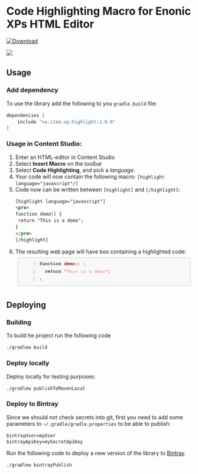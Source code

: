 # Code Highlighting Macro for Enonic XPs HTML Editor

[ ![Download](https://api.bintray.com/packages/itemconsulting/public/no.item.xp.highlight/images/download.svg?version=1.0.0) ](https://bintray.com/itemconsulting/public/no.item.xp.highlight/1.0.0/link)

<img src="https://github.com/ItemConsulting/highlight/raw/master/src/main/resources/application.svg?sanitize=true" width="150">

## Usage

### Add dependency

To use the library add the following to you `gradle.build` file:

```groovy
dependencies {
    include "no.item.xp:highlight:1.0.0"
}
```

### Usage in **Content Studio**:

 1. Enter an HTML-editor in Content Studio
 2. Select **Insert Macro** on the toolbar
 3. Select **Code Highlighting**, and pick a *language*.
 4. Your code will now contain the following macro: `[highlight language="javascript"/]`
 5. Code now can be written between `[highlight]` and `[/highlight]`:
     ```html
    [highlight language="javascript"]
    <pre>
    function demo() {
      return "This is a demo";
    }
    </pre>
    [/highlight]
    ```
 6. The resulting web page will have box containing a highlighted code:
    ![Resulting code on webpage](./docs/demo.png)

## Deploying

### Building

To build he project run the following code

```bash
./gradlew build
```

### Deploy locally

Deploy locally for testing purposes:

```bash
./gradlew publishToMavenLocal
```

### Deploy to Bintray

Since we should not check secrets into git, first you need to add some parameters to `~/.gradle/gradle.properties` to be
able to publish:

```properties
bintrayUser=myUser
bintrayApiKey=mySecretApiKey
```

Run the following code to deploy a new version of the library to [Bintray](https://bintray.com/itemconsulting).

```bash
./gradlew bintrayPublish
```
